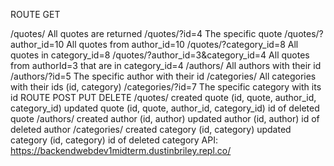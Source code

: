 ROUTE	GET

/quotes/  All quotes are returned
/quotes/?id=4	The specific quote
/quotes/?author_id=10	All quotes from author_id=10
/quotes/?category_id=8	All quotes in category_id=8
/quotes/?author_id=3&category_id=4	All quotes from authorId=3 that are in category_id=4
/authors/	All authors with their id
/authors/?id=5	The specific author with their id
/categories/	All categories with their ids (id, category)
/categories/?id=7	The specific category with its id
ROUTE	POST	PUT	DELETE
/quotes/	created quote (id, quote, author_id, category_id)	updated quote (id, quote, author_id, category_id)	id of deleted quote
/authors/	created author (id, author)	updated author (id, author)	id of deleted author
/categories/	created category (id, category)	updated category (id, category)	id of deleted category
API: https://backendwebdev1midterm.dustinbriley.repl.co/
